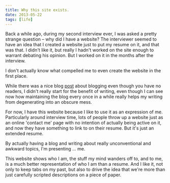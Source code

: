 ```yaml
---
title: Why this site exists.
date: 2013-05-22
tags: [life]
---
```


Back a while ago, during my second interview ever, I was asked a pretty strange question &ndash; why did I have a website? The interviewer seemed to have an idea that I created a website just to put my resume on it, and that was that. I didn't like it, but really I hadn't worked on the site enough to warrant debating his opinion. But I worked on it in the months after the interview.

I don't actually know what compelled me to even create the website in the first place.

While there was a nice blog [post](http://nathanmarz.com/blog/you-should-blog-even-if-you-have-no-readers.html) about blogging even though you have no readers, I didn't really start for the benefit of writing, even though I can see now how maintaining the blog every once in a while really helps my writing from degenerating into an obscure mess.

For now, I have this website because I like to use it as an expression of me. Particularly around interview time, lots of people throw up a website just as an online 'contact me' page with no intention of actually being active on it, and now they have something to link to on their resume. But it's just an extended resume.

By actually having a blog and writing about really unconventional and awkward topics, I'm presenting ... me.

This website shows who I am, the stuff my mind wanders off to, and to me, is a much better representation of who I am than a resume. And I like it, not only to keep tabs on my past, but also to drive the idea that we're more than just carefully scripted descriptions on a piece of paper.
